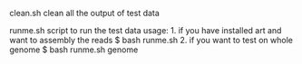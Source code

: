 clean.sh
    clean all the output of test data

runme.sh
    script to run the test data
    usage:
        1. if you have installed art and want to assembly the reads
            $ bash runme.sh
        2. if you want to test on whole genome
            $ bash runme.sh genome
